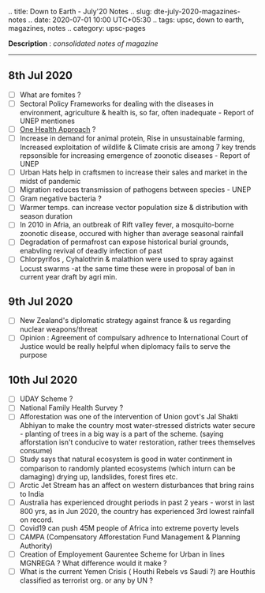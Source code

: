 .. title: Down to Earth - July'20  Notes
.. slug: dte-july-2020-magazines-notes
.. date: 2020-07-01 10:00 UTC+05:30
.. tags: upsc, down to earth, magazines, notes
.. category: upsc-pages

**Description** : *consolidated notes of magazine*

***
<!-- TEASER_END -->


## 8th Jul 2020

- [ ] What are fomites ?
- [ ] Sectoral Policy Frameworks for dealing with the diseases in environment, agriculture & health is, so far, often inadequate - Report of UNEP mentiones
- [ ] [One Health Approach](https://www.who.int/news-room/q-a-detail/one-health) ? 
- [ ] Increase in demand for animal protein, Rise in unsustainable farming, Increased exploitation of wildlife & Climate crisis are among 7 key trends repsonsible for increasing emergence of zoonotic diseases - Report of UNEP
- [ ] Urban Hats help in craftsmen to increase their sales and market in the midst of pandemic
- [ ] Migration reduces transmission of pathogens between species - UNEP
- [ ] Gram negative bacteria ?
- [ ] Warmer temps. can increase vector population size & distribution with season duration
- [ ] In 2010 in Afria, an outbreak of Rift valley fever, a mosquito-borne zoonotic disease, occured with higher than average seasonal rainfall
- [ ] Degradation of permafrost can expose historical burial grounds, enabvling revival of deadly infection of past
- [ ] Chlorpyrifos , Cyhalothrin & malathion were used to spray against Locust swarms -at the same time these were in proposal of ban in current year draft by agri min.

## 9th Jul 2020

- [ ] New Zealand's diplomatic strategy against france & us regarding nuclear weapons/threat
- [ ] Opinion : Agreement of compulsary adhrence to International Court of Justice would be really helpful when diplomacy fails to serve the purpose

## 10th Jul 2020

- [ ] UDAY Scheme ?
- [ ] National Family Health Survey ?
- [ ] Afforestation was one of the intervention of Union govt's Jal Shakti Abhiyan to make the country most water-stressed districts water secure - planting of trees in a big way is a part of the scheme. (saying afforstation isn't conducive to water restoration, rather trees themselves consume)
- [ ] Study says that natural ecosystem is good in water continment in comparison to randomly planted ecosystems (which inturn can be damaging) drying up, landslides, forest fires etc.
- [ ] Arctic Jet Stream has an affect on western disturbances that bring rains to India
- [ ] Australia has experienced drought periods in past 2 years - worst in last 800 yrs, as in Jun 2020, the country has experienced 3rd lowest rainfall on record.
- [ ] Covid19 can push 45M people of Africa into extreme poverty levels
- [ ] CAMPA (Compensatory Afforestation Fund Management & Planning Authority)
- [ ] Creation of Employement Gaurentee Scheme for Urban in lines MGNREGA ? What difference would it make ? 
- [ ] What is the current Yemen Crisis ( Houthi Rebels vs Saudi ?) are Houthis classified as terrorist org. or any by UN ?